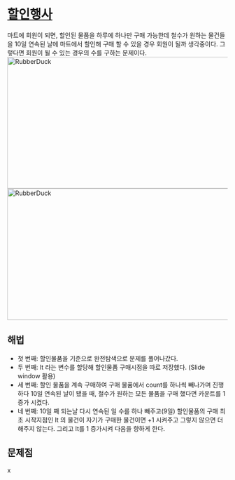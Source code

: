 # [할인행사](https://github.com/malvr00/Java-algorithm/blob/master/programmers/level2/stap15/src/Main.java)

마트에 회원이 되면, 할인된 물품을 하루에 하나만 구매 가능한데 철수가 원하는 물건들을 10일 연속된 날에 마트에서 할인해 구매 할 수 있을 경우 회원이 될까 생각중이다. 그렇다면 회원이 될 수 있는 경우의 수를 구하는 문제이다.<br/>
<img src="https://github.com/malvr00/Java-algorithm/assets/77275513/8719a1cb-6b15-4004-b4cd-f97f8615302b" width="600px" height="300px"
title="100px" alt="RubberDuck"></img><br/>
<img src="https://github.com/malvr00/Java-algorithm/assets/77275513/17a53073-75d3-413d-a4c4-636919c05f4d" width="600px" height="300px"
title="100px" alt="RubberDuck"></img><br/>

## 해법
* 첫 번째: 할인물품을 기준으로 완전탐색으로 문제를 풀어나갔다.
* 두 번째: lt 라는 변수를 할당해 할인물품 구매시점을 따로 저장했다. (Slide window 활용)
* 세 번째: 할인 물품을 계속 구매하여 구매 물품에서 count를 하나씩 빼나가며 진행하다 10일 연속된 날이 됐을 때, 철수가 원하는 모든 물품을 구매 했다면 카운트를 1증가 시켰다.
* 네 번째: 10일 째 되는날 다시 연속된 일 수를 하나 빼주고(9일)  할인물품의 구매 최초 시작지점인 lt 의 물건이 자기가 구매한 물건이면 +1 시켜주고 그렇지 않으면 더해주지 않는다. 그리고 lt를 1 증가시켜 다음을 향하게 한다.



## 문제점
x